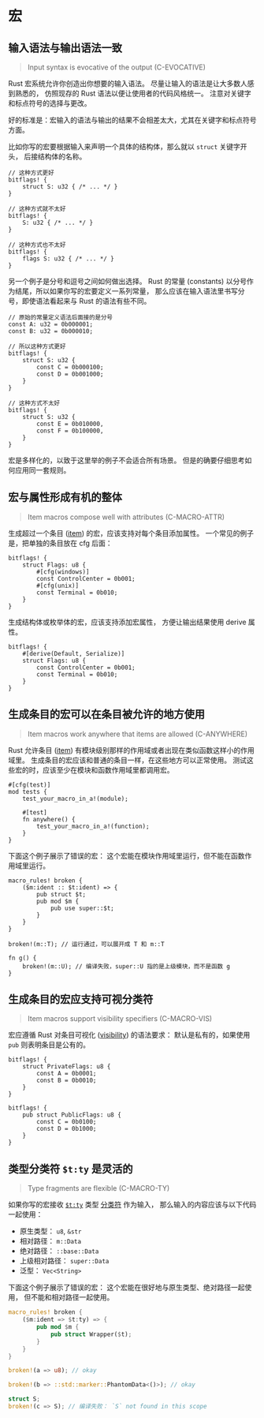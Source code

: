 # 宏


<a id="c-evocative"></a>
## 输入语法与输出语法一致

> Input syntax is evocative of the output (C-EVOCATIVE)

Rust 宏系统允许你创造出你想要的输入语法。
尽量让输入的语法是让大多数人感到熟悉的，
仿照现存的 Rust 语法以便让使用者的代码风格统一。
注意对关键字和标点符号的选择与更改。

好的标准是：宏输入的语法与输出的结果不会相差太大，尤其在关键字和标点符号方面。

比如你写的宏要根据输入来声明一个具体的结构体，那么就以 `struct` 关键字开头，
后接结构体的名称。

```rust,ignored
// 这种方式更好
bitflags! {
    struct S: u32 { /* ... */ }
}

// 这种方式就不太好
bitflags! {
    S: u32 { /* ... */ }
}

// 这种方式也不太好
bitflags! {
    flags S: u32 { /* ... */ }
}
```

另一个例子是分号和逗号之间如何做出选择。
Rust 的常量 (constants) 以分号作为结尾，所以如果你写的宏要定义一系列常量，
那么应该在输入语法里书写分号，即使语法看起来与 Rust 的语法有些不同。

```rust,ignored
// 原始的常量定义语法后面接的是分号
const A: u32 = 0b000001;
const B: u32 = 0b000010;

// 所以这种方式更好
bitflags! {
    struct S: u32 {
        const C = 0b000100;
        const D = 0b001000;
    }
}

// 这种方式不太好
bitflags! {
    struct S: u32 {
        const E = 0b010000,
        const F = 0b100000,
    }
}
```

宏是多样化的，以致于这里举的例子不会适合所有场景。
但是的确要仔细思考如何应用同一套规则。


<a id="c-macro-attr"></a>
## 宏与属性形成有机的整体 

> Item macros compose well with attributes (C-MACRO-ATTR)

生成超过一个条目 ([item]) 的宏，应该支持对每个条目添加属性。
一个常见的例子是，把单独的条目放在 cfg 后面：

[item]:https://doc.rust-lang.org/nightly/reference/items.html

```rust,ignored
bitflags! {
    struct Flags: u8 {
        #[cfg(windows)]
        const ControlCenter = 0b001;
        #[cfg(unix)]
        const Terminal = 0b010;
    }
}
```

生成结构体或枚举体的宏，应该支持添加宏属性，
方便让输出结果使用 derive 属性。

```rust,ignored
bitflags! {
    #[derive(Default, Serialize)]
    struct Flags: u8 {
        const ControlCenter = 0b001;
        const Terminal = 0b010;
    }
}
```


<a id="c-anywhere"></a>
## 生成条目的宏可以在条目被允许的地方使用 

> Item macros work anywhere that items are allowed (C-ANYWHERE)

Rust 允许条目 ([item]) 有模块级别那样的作用域或者出现在类似函数这样小的作用域里。
生成条目的宏应该和普通的条目一样，在这些地方可以正常使用。
测试这些宏的时，应该至少在模块和函数作用域里都调用宏。

```rust,ignored
#[cfg(test)]
mod tests {
    test_your_macro_in_a!(module);

    #[test]
    fn anywhere() {
        test_your_macro_in_a!(function);
    }
}
```

下面这个例子展示了错误的宏：
这个宏能在模块作用域里运行，但不能在函数作用域里运行。

```rust,ignored
macro_rules! broken {
    ($m:ident :: $t:ident) => {
        pub struct $t;
        pub mod $m {
            pub use super::$t;
        }
    }
}

broken!(m::T); // 运行通过，可以展开成 T 和 m::T

fn g() {
    broken!(m::U); // 编译失败，super::U 指的是上级模块，而不是函数 g
}
```


<a id="c-macro-vis"></a>
## 生成条目的宏应支持可视分类符 

> Item macros support visibility specifiers (C-MACRO-VIS)

宏应遵循 Rust 对条目可视化 ([visibility]) 的语法要求：
默认是私有的，如果使用 `pub` 则表明条目是公有的。

[visibility]:https://doc.rust-lang.org/nightly/reference/visibility-and-privacy.html

```rust,ignored
bitflags! {
    struct PrivateFlags: u8 {
        const A = 0b0001;
        const B = 0b0010;
    }
}

bitflags! {
    pub struct PublicFlags: u8 {
        const C = 0b0100;
        const D = 0b1000;
    }
}
```


<a id="c-macro-ty"></a>
## 类型分类符 `$t:ty` 是灵活的 

> Type fragments are flexible (C-MACRO-TY)

如果你写的宏接收 [`$t:ty`] 类型 [分类符][fragment-specifier] 作为输入，
那么输入的内容应该与以下代码一起使用：

- 原生类型： `u8`, `&str`
- 相对路径： `m::Data`
- 绝对路径： `::base::Data`
- 上级相对路径： `super::Data`
- 泛型： `Vec<String>`

下面这个例子展示了错误的宏：
这个宏能在很好地与原生类型、绝对路径一起使用，
但不能和相对路径一起使用。

```rust
macro_rules! broken {
    ($m:ident => $t:ty) => {
        pub mod $m {
            pub struct Wrapper($t);
        }
    }
}

broken!(a => u8); // okay

broken!(b => ::std::marker::PhantomData<()>); // okay

struct S;
broken!(c => S); // 编译失败： `S` not found in this scope
```

[`$t:ty`]:https://doc.rust-lang.org/nightly/reference/types.html
[fragment-specifier]:https://doc.rust-lang.org/nightly/reference/macros-by-example.html#metavariables
